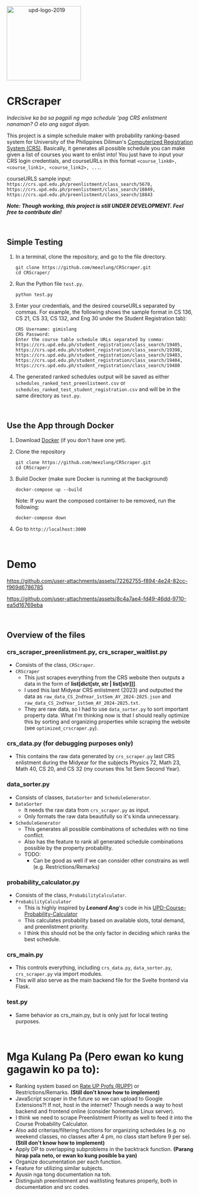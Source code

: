 <div style="display: flex;" align="center">
  <img src="https://github.com/user-attachments/assets/66ba7847-24ca-4f33-9fd5-930abc59d87b" alt="upd-logo-2019" width="200"/>
</div>


# CRScraper
_Indecisive ka ba sa pagpili ng mga schedule 'pag CRS enlistment nanaman? O eto ang sagot diyan._

This project is a simple schedule maker with probability ranking-based system for University of the Philippines Diliman's [Computerized Registration System (CRS)](https://crs.upd.edu.ph/). Basically, it generates all possible schedule you can make given a list of courses you want to enlist into! You just have to input your CRS login credentials, and courseURLs in this format ```<course_link0>, <course_link1>, <course_link2>, ...```.

courseURLS sample input: ```https://crs.upd.edu.ph/preenlistment/class_search/5670, https://crs.upd.edu.ph/preenlistment/class_search/18849, https://crs.upd.edu.ph/preenlistment/class_search/18843```

**_Note: Though working, this project is still UNDER DEVELOPMENT. Feel free to contribute din!_** 

<br />

## Simple Testing
 1. In a terminal, clone the repository, and go to the file directory.
    ```
    git clone https://github.com/meezlung/CRScraper.git
    cd CRScraper/
    ```
    
 2. Run the Python file `test.py`.
    ```
    python test.py
    ```
    
 3. Enter your credentials, and the desired courseURLs separated by commas. For example, the following shows the sample format in CS 136, CS 21, CS 33, CS 132, and Eng 30 under the Student Registration tab):
    ```
    CRS Username: gimislang
    CRS Password:
    Enter the course table schedule URLs separated by comma: https://crs.upd.edu.ph/student_registration/class_search/19405, https://crs.upd.edu.ph/student_registration/class_search/19398, https://crs.upd.edu.ph/student_registration/class_search/19403, https://crs.upd.edu.ph/student_registration/class_search/19404, https://crs.upd.edu.ph/student_registration/class_search/19480
    ``` 
    
 4. The generated ranked schedules output will be saved as either `schedules_ranked_test_preenlistment.csv` or `schedules_ranked_test_student_registration.csv` and will be in the same directory as `test.py`.

<br />

## Use the App through Docker
 1. Download [Docker](https://docs.docker.com/desktop/) (if you don't have one yet).
 2. Clone the repository
    ```
    git clone https://github.com/meezlung/CRScraper.git
    cd CRScraper/
    ```

 3. Build Docker (make sure Docker is running at the background)
    ```
    docker-compose up --build
    ```

    Note: If you want the composed container to be removed, run the following:
    ```
    docker-compose down
    ```

 4. Go to ``` http://localhost:3000 ```
    

<br />


# Demo
<!-- https://github.com/user-attachments/assets/d52ab5b3-2fb4-4619-aead-3e4819f82a00 -->

<!-- https://github.com/user-attachments/assets/12f6a4ef-b45d-498a-8d60-f4f842129c96 -->



https://github.com/user-attachments/assets/72262755-f894-4e24-82cc-f969d6786785



https://github.com/user-attachments/assets/8c4a7ae4-fd49-46dd-9710-ea5d16769eba




<br />

## Overview of the files

### crs_scraper_preenlistment.py, crs_scraper_waitlist.py 
 - Consists of the class, ```CRScraper```.
 - ```CRScraper```
   - This just scrapes everything from the CRS website then outputs a data in the form of **list[dict[str, str | list[str]]]**.
   - I used this last Midyear CRS enlistment (2023) and outputted the data as ```raw_data_CS_2ndYear_1stSem_AY_2024-2025.json``` and ```raw_data_CS_2ndYear_1stSem_AY_2024-2025.txt```.
   - They are raw data, so I had to use ```data_sorter.py``` to sort important property data. What I'm thinking now is that I should really optimize this by sorting and organizing properties while scraping the website (see ```optimized_crscraper.py```).

### crs_data.py (for debugging purposes only)
 - This contains the raw data generated by ```crs_scraper.py``` last CRS enlistment during the Midyear for the subjects Physics 72, Math 23, Math 40, CS 20, and CS 32 (my courses this 1st Sem Second Year).

### data_sorter.py
 - Consists of classes, ```DataSorter``` and ```ScheduleGenerator```.
 - ```DataSorter```
   - It needs the raw data from ```crs_scraper.py``` as input.
   - Only formats the raw data beautifully so it's kinda unnecessary. 
 - ```ScheduleGenerator```
   - This generates all possible combinations of schedules with no time conflict.
   - Also has the feature to rank all generated schedule combinations possible by the property probability.
   - TODO:
     - Can be good as well if we can consider other constrains as well (e.g. Restrictions/Remarks) 

### probability_calculator.py
 - Consists of the class, ```ProbabilityCalculator```.
 - ```ProbabilityCalculator```
   - This is highly inspired by _**Leonard Ang**_'s code in his [UPD-Course-Probability-Calculator](https://github.com/drew-747/UPD-Course-Probability-Calculator/blob/main/popup.js)
   - This calculates probability based on available slots, total demand, and preenlistment priority.
   - I think this should not be the only factor in deciding which ranks the best schedule.

### crs_main.py
 - This controls everything, including ```crs_data.py```, ```data_sorter.py```, ```crs_scraper.py``` via import modules.
 - This will also serve as the main backend file for the Svelte frontend via Flask.

### test.py
 - Same behavior as crs_main.py, but is only just for local testing purposes.

<br />



# Mga Kulang Pa (Pero ewan ko kung gagawin ko pa to):
 - Ranking system based on [Rate UP Profs (RUPP)](https://rupp.onrender.com/) or Restrictions/Remarks. **(Still don't know how to implement)**
 - JavaScript scraper in the future so we can upload to Google Extensions?! If not, host in the internet? Though needs a way to host backend and frontend online (consider homemade Linux server).
 - I think we need to scrape Preenlistment Priority as well to feed it into the Course Probability Calculator.
 - Also add criterias/filtering functions for organizing schedules (e.g. no weekend classes, no classes after 4 pm, no class start before 9 per se). **(Still don't know how to implement)**
 - Apply DP to overlapping subproblems in the backtrack function. **(Parang hirap pala neto, or ewan ko kung posible ba yan)**
 - Organize documentation per each function.
 - Feature for utilizing similar subjects.
 - Ayusin nga tong documentation na toh.
 - Distinguish preenlistment and waitlisting features properly, both in documentation and src codes.
